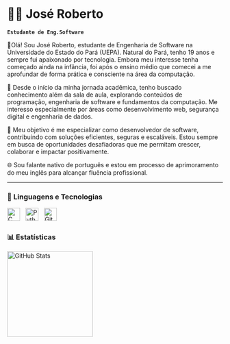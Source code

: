 # 👨‍💻 José Roberto


**`Estudante de Eng.Software`**

👋Olá! Sou José Roberto, estudante de Engenharia de Software na  Universidade do Estado do Pará (UEPA). Natural do Pará, tenho 19 anos e sempre fui apaixonado por tecnologia. Embora meu interesse tenha começado ainda na infância, foi após o ensino médio que comecei a me aprofundar de forma prática e consciente na área da computação.



🚀 Desde o início da minha jornada acadêmica, tenho buscado conhecimento além da sala de aula, explorando conteúdos de programação, engenharia de software e fundamentos da computação. Me interesso especialmente por áreas como desenvolvimento web, segurança digital e engenharia de dados.


🎯 Meu objetivo é me especializar como desenvolvedor de software, contribuindo com soluções eficientes, seguras e escaláveis. Estou sempre em busca de oportunidades desafiadoras que me permitam crescer, colaborar e impactar positivamente.



🌐 Sou falante nativo de português e estou em processo de aprimoramento do meu inglês para alcançar fluência profissional.


---

### 🤖 Linguagens e Tecnologias
<img
    align="left" 
    alt="C" 
    title="c"
    width="30px" 
    style="padding-right: 10px;"  
    src="https://cdn.jsdelivr.net/gh/devicons/devicon@latest/icons/c/c-original.svg" />                    

<img 
    align="left" 
    alt="Python" 
    title="Python"
    width="30px" 
    style="padding-right: 10px;" 
    src="https://cdn.jsdelivr.net/gh/devicons/devicon@latest/icons/python/python-original.svg " 
/>
<img 
    align="left" 
    alt="Git" 
    title="Git"
    width="30px" 
    style="padding-right: 10px;" 
    src="https://cdn.jsdelivr.net/gh/devicons/devicon@latest/icons/git/git-original.svg" 
/>
<br/>
<br/>
### 📊 Estatísticas
<img 
        align="left" 
        alt="GitHub Stats" 
        height="200px" 
        style="padding-right: 10px;" 
        src="https://github-readme-stats.vercel.app/api?username=joseroberrto&show_icons=true&theme=dracula&include_all_commits=true"
    />
